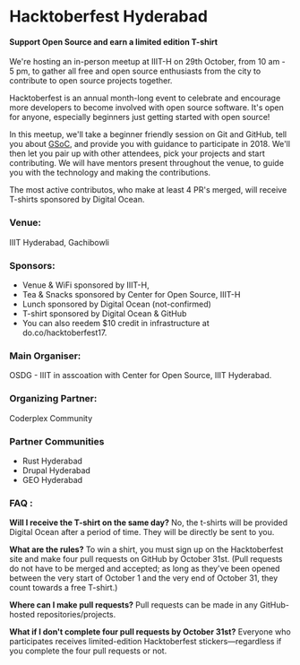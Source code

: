 # Hacktoberfest Hyderabad
#### Support Open Source and earn a limited edition T-shirt

We're hosting an in-person meetup at IIIT-H on 29th October, from 10 am - 5 pm, to gather all free and open source enthusiasts from the city to contribute to open source projects together. 

Hacktoberfest is an annual  month-long event to celebrate and encourage more developers to become involved with open source software. It's open for anyone, especially beginners just getting started with open source! 

In this meetup, we'll take a beginner friendly session on Git and GitHub, tell you about [GSoC](https://summerofcode.withgoogle.com), and provide you with guidance to participate in 2018. We'll then let you pair up with other attendees, pick your projects and start contributing. We will have mentors present throughout the venue, to guide you with the technology and making the contributions. 

The most active contributos, who make at least 4 PR's merged, will receive T-shirts sponsored by Digital Ocean. 

### Venue: 
IIIT Hyderabad, Gachibowli

### Sponsors:
- Venue & WiFi sponsored by IIIT-H,
- Tea & Snacks sponsored by Center for Open Source, IIIT-H
- Lunch sponsored by Digital Ocean (not-confirmed)
- T-shirt sponsored by Digital Ocean & GitHub
- You can also reedem $10 credit in infrastructure at do.co/hacktoberfest17.

### Main Organiser:
OSDG - IIIT in asscoation with Center for Open Source, IIIT Hyderabad.

### Organizing Partner:
Coderplex Community

### Partner Communities
- Rust Hyderabad
- Drupal Hyderabad
- GEO Hyderabad

### FAQ :
**Will I receive the T-shirt on the same day?**
No, the t-shirts will be provided Digital Ocean after a period of time. They will be directly be sent to you. 

**What are the rules?**
To win a shirt, you must sign up on the Hacktoberfest site and make four pull requests on GitHub by October 31st. (Pull requests do not have to be merged and accepted; as long as they've been opened between the very start of October 1 and the very end of October 31, they count towards a free T-shirt.)

**Where can I make pull requests?**
Pull requests can be made in any GitHub-hosted repositories/projects.

**What if I don't complete four pull requests by October 31st?**
Everyone who participates receives limited-edition Hacktoberfest stickers—regardless if you complete the four pull requests or not.
